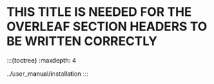 
# THIS TITLE IS NEEDED FOR THE OVERLEAF SECTION HEADERS TO BE WRITTEN CORRECTLY

:::{toctree}
:maxdepth: 4

../user_manual/installation
:::
